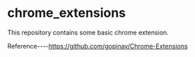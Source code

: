 # chrome_extensions
This repository contains some basic chrome extension.



Reference----https://github.com/gopinav/Chrome-Extensions
